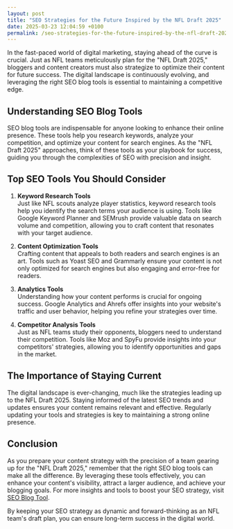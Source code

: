 ```yaml
---
layout: post
title: "SEO Strategies for the Future Inspired by the NFL Draft 2025"
date: 2025-03-23 12:04:59 +0100
permalink: /seo-strategies-for-the-future-inspired-by-the-nfl-draft-2025/
---
```



In the fast-paced world of digital marketing, staying ahead of the curve is crucial. Just as NFL teams meticulously plan for the "NFL Draft 2025," bloggers and content creators must also strategize to optimize their content for future success. The digital landscape is continuously evolving, and leveraging the right SEO blog tools is essential to maintaining a competitive edge.

## Understanding SEO Blog Tools

SEO blog tools are indispensable for anyone looking to enhance their online presence. These tools help you research keywords, analyze your competition, and optimize your content for search engines. As the "NFL Draft 2025" approaches, think of these tools as your playbook for success, guiding you through the complexities of SEO with precision and insight.

## Top SEO Tools You Should Consider

1. **Keyword Research Tools**  
   Just like NFL scouts analyze player statistics, keyword research tools help you identify the search terms your audience is using. Tools like Google Keyword Planner and SEMrush provide valuable data on search volume and competition, allowing you to craft content that resonates with your target audience.

2. **Content Optimization Tools**  
   Crafting content that appeals to both readers and search engines is an art. Tools such as Yoast SEO and Grammarly ensure your content is not only optimized for search engines but also engaging and error-free for readers.

3. **Analytics Tools**  
   Understanding how your content performs is crucial for ongoing success. Google Analytics and Ahrefs offer insights into your website's traffic and user behavior, helping you refine your strategies over time.

4. **Competitor Analysis Tools**  
   Just as NFL teams study their opponents, bloggers need to understand their competition. Tools like Moz and SpyFu provide insights into your competitors' strategies, allowing you to identify opportunities and gaps in the market.

## The Importance of Staying Current

The digital landscape is ever-changing, much like the strategies leading up to the NFL Draft 2025. Staying informed of the latest SEO trends and updates ensures your content remains relevant and effective. Regularly updating your tools and strategies is key to maintaining a strong online presence.

## Conclusion

As you prepare your content strategy with the precision of a team gearing up for the "NFL Draft 2025," remember that the right SEO blog tools can make all the difference. By leveraging these tools effectively, you can enhance your content's visibility, attract a larger audience, and achieve your blogging goals. For more insights and tools to boost your SEO strategy, visit [SEO Blog Tool](https://seoblogtool.com/).

By keeping your SEO strategy as dynamic and forward-thinking as an NFL team's draft plan, you can ensure long-term success in the digital world.